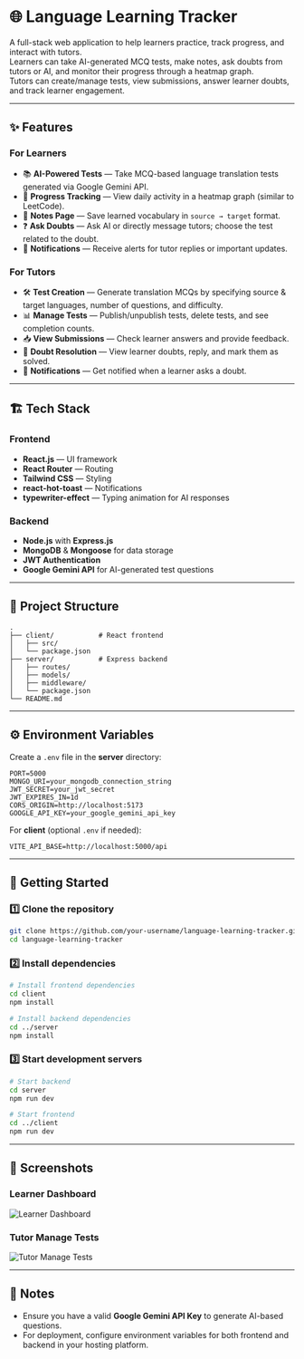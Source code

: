 # 🌐 Language Learning Tracker

A full-stack web application to help learners practice, track progress, and interact with tutors.  
Learners can take AI-generated MCQ tests, make notes, ask doubts from tutors or AI, and monitor their progress through a heatmap graph.  
Tutors can create/manage tests, view submissions, answer learner doubts, and track learner engagement.

---

## ✨ Features

### For Learners
- 📚 **AI-Powered Tests** — Take MCQ-based language translation tests generated via Google Gemini API.
- 📅 **Progress Tracking** — View daily activity in a heatmap graph (similar to LeetCode).
- 📝 **Notes Page** — Save learned vocabulary in `source → target` format.
- ❓ **Ask Doubts** — Ask AI or directly message tutors; choose the test related to the doubt.
- 🔔 **Notifications** — Receive alerts for tutor replies or important updates.

### For Tutors
- 🛠 **Test Creation** — Generate translation MCQs by specifying source & target languages, number of questions, and difficulty.
- 📊 **Manage Tests** — Publish/unpublish tests, delete tests, and see completion counts.
- 📥 **View Submissions** — Check learner answers and provide feedback.
- 💬 **Doubt Resolution** — View learner doubts, reply, and mark them as solved.
- 🔔 **Notifications** — Get notified when a learner asks a doubt.

---

## 🏗 Tech Stack

### Frontend
- **React.js** — UI framework
- **React Router** — Routing
- **Tailwind CSS** — Styling
- **react-hot-toast** — Notifications
- **typewriter-effect** — Typing animation for AI responses

### Backend
- **Node.js** with **Express.js**
- **MongoDB** & **Mongoose** for data storage
- **JWT Authentication**
- **Google Gemini API** for AI-generated test questions

---

## 📂 Project Structure

```
.
├── client/           # React frontend
│   ├── src/
│   └── package.json
├── server/           # Express backend
│   ├── routes/
│   ├── models/
│   ├── middleware/
│   └── package.json
└── README.md
```

---

## ⚙️ Environment Variables

Create a `.env` file in the **server** directory:

```env
PORT=5000
MONGO_URI=your_mongodb_connection_string
JWT_SECRET=your_jwt_secret
JWT_EXPIRES_IN=1d
CORS_ORIGIN=http://localhost:5173
GOOGLE_API_KEY=your_google_gemini_api_key
```

For **client** (optional `.env` if needed):
```env
VITE_API_BASE=http://localhost:5000/api
```

---

## 🚀 Getting Started

### 1️⃣ Clone the repository
```bash
git clone https://github.com/your-username/language-learning-tracker.git
cd language-learning-tracker
```

### 2️⃣ Install dependencies
```bash
# Install frontend dependencies
cd client
npm install

# Install backend dependencies
cd ../server
npm install
```

### 3️⃣ Start development servers
```bash
# Start backend
cd server
npm run dev

# Start frontend
cd ../client
npm run dev
```

---

## 📸 Screenshots

### Learner Dashboard
![Learner Dashboard](docs/screenshots/learner_dashboard.png)

### Tutor Manage Tests
![Tutor Manage Tests](docs/screenshots/tutor_manage_tests.png)

---

## 📌 Notes
- Ensure you have a valid **Google Gemini API Key** to generate AI-based questions.
- For deployment, configure environment variables for both frontend and backend in your hosting platform.
